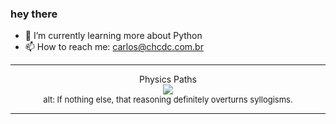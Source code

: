### hey there 

- :seedling: I’m currently learning more about Python
- :mailbox: How to reach me: carlos@chcdc.com.br


---


<!-- xkcd -->
<p align="center">Physics Paths</br><img src=https://imgs.xkcd.com/comics/physics_paths.png></br><font size =2>alt: If nothing else, that reasoning definitely overturns syllogisms.</br></font></p></table></p> 


<!-- xkcd -->
---
